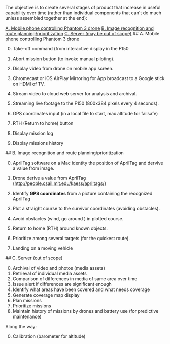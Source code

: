 The objective is to create several stages of product that increase in useful capability over time 
(rather than individual components that can't do much unless assembled together at the end):

<a href="#MobileCapabilities">
A. Mobile phone controlling Phantom 3 drone</a>

<a href="#DroneCapabilities">
B. Image recognition and route planning/prioritization</a>

<a href="#ServerCapabilities">
C. Server (may be out of scope)</a>


<a name="MobileCapabilities">
## A. Mobile phone controlling Phantom 3 drone</a>

   0. Take-off command (from interactive display in the F150
   0. Abort mission button (to invoke manual piloting).

   0. Display video from drone on mobile app screen.
   0. Chromecast or iOS AirPlay Mirroring for App broadcast to a Google stick on HDMI of TV.
   0. Stream video to cloud web server for analysis and archival.
   0. Streaming live footage to the F150 (800x384 pixels every 4 seconds).
   
   0. GPS coordinates input (in a local file to start, max altitude for failsafe)
   0. RTH (Return to home) button
   1. Display mission log
   1. Display missions history

<a name="DroneCapabilities">
## B. Image recognition and route planning/prioritization</a>

   0. AprilTag software on a Mac identity the position of AprilTag and dervive a value from image.
   0. Drone derive a value from AprilTag (http://people.csail.mit.edu/kaess/apriltags/)
   0. Identify <strong>GPS coordinates</strong> from a picture containing the recognized AprilTag

   0. Plot a straight course to the survivor coordinates (avoiding obstacles).
   0. Avoid obstacles (wind, go around ) in plotted course.
   0. Return to home (RTH) around known objects.
   0. Prioritize among several targets (for the quickest route).
   0. Landing on a moving vehicle

<a name="ServerCapabilities">
## C. Server (out of scope)</a>

   0. Archival of video and photos (media assets)
   1. Retrieval of individual media assets
   2. Comparison of differences in media of same area over time
   3. Issue alert if differences are significant enough
   0. Identify what areas have been covered and what needs coverage
   1. Generate coverage map display
   0. Plan missions 
   1. Prioritize missions
   2. Maintain history of missions by drones and battery use (for predictive maintenance)

Along the way:

0. Calibration (barometer for altitude)
